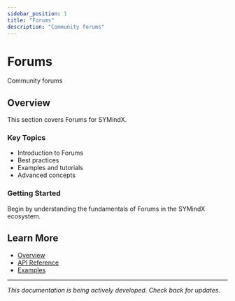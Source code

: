```yaml
---
sidebar_position: 1
title: "Forums"
description: "Community forums"
---
```


# Forums

Community forums

## Overview

This section covers Forums for SYMindX.

### Key Topics

- Introduction to Forums
- Best practices
- Examples and tutorials
- Advanced concepts

### Getting Started

Begin by understanding the fundamentals of Forums in the SYMindX ecosystem.

## Learn More

- [Overview](/docs/01-overview)
- [API Reference](/docs/03-api-reference)
- [Examples](/docs/17-examples)

---

*This documentation is being actively developed. Check back for updates.*
